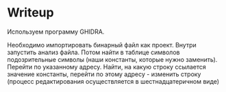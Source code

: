 # Writeup

Используем программу GHIDRA.

Необходимо импортировать бинарный файл как проект. Внутри запустить анализ файла. Потом найти в таблице символов подозрительные символы (наши константы, которые нужно заменить). Перейти по указанному адресу. Найти, на какую строку ссылается значение константы, перейти по этому адресу - изменить строку (процесс редактирования осуществляется в шестнадцатеричном виде)
